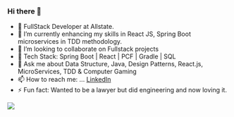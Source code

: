 ### Hi there 👋

<!--
**HeMan22/HeMan22** is a ✨ _special_ ✨ repository because its `README.md` (this file) appears on your GitHub profile.

Here are some ideas to get you started: -->

- 🔭 FullStack Developer at Allstate.
- 🌱 I’m currently enhancing my skills in React JS, Spring Boot microservices in TDD methodology.
- 👯 I’m looking to collaborate on Fullstack projects
- 🤔 Tech Stack: Spring Boot | React | PCF | Gradle | SQL 
- 💬 Ask me about Data Structure, Java, Design Patterns, React.js, MicroServices, TDD & Computer Gaming
- 📫 How to reach me: ... [LinkedIn](https://www.linkedin.com/in/tripathi-himanshu/)
- ⚡ Fun fact: Wanted to be a lawyer but did engineering and now loving it.

<img src = "https://github-readme-stats.vercel.app/api?username=heman22&&show_icons=true&title_color=ffffff&icon_color=bb2acf&text_color=daf7dc&bg_color=151515">
